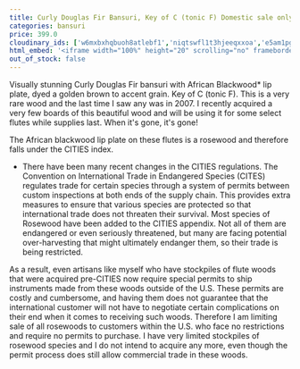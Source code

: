 ```yaml
---
title: Curly Douglas Fir Bansuri, Key of C (tonic F) Domestic sale only*
categories: bansuri
price: 399.0
cloudinary_ids: ['w6mxbxhqbuoh8atlebf1','niqtswfl1t3hjeeqxxoa','e5am1pgtumjc02fflw0q']
html_embed: '<iframe width="100%" height="20" scrolling="no" frameborder="no" allow="autoplay" src="https://w.soundcloud.com/player/?url=https%3A//api.soundcloud.com/tracks/197312695&color=%23ff5500&inverse=false&auto_play=false&show_user=true"></iframe>'
out_of_stock: false
---
```


Visually stunning Curly Douglas Fir bansuri with African Blackwood* lip plate, dyed a golden brown to accent grain. Key of C (tonic F). This is a very rare wood and the last time I saw any was in 2007. I recently acquired a very few boards of this beautiful wood and will be using it for some select flutes while supplies last. When it's gone, it's gone!

The African blackwood lip plate on these flutes is a rosewood and therefore falls under the CITIES index.

* There have been many recent changes in the CITIES regulations. The Convention on International Trade in Endangered Species (CITES) regulates trade for certain species through a system of permits between custom inspections at both ends of the supply chain. This provides extra measures to ensure that various species are protected so that international trade does not threaten their survival. Most species of Rosewood have been added to the CITIES appendix. Not all of them are endangered or even seriously threatened, but many are facing potential over-harvesting that might ultimately endanger them, so their trade is being restricted.

As a result, even artisans like myself who have stockpiles of flute woods that were acquired pre-CITIES now require special permits to ship instruments made from these woods outside of the U.S. These permits are costly and cumbersome, and having them does not guarantee that the international customer will not have to negotiate certain complications on their end when it comes to receiving such woods. Therefore I am limiting sale of all rosewoods to customers within the U.S. who face no restrictions and require no permits to purchase. I have very limited stockpiles of rosewood species and I do not intend to acquire any more, even though the permit process does still allow commercial trade in these woods.
